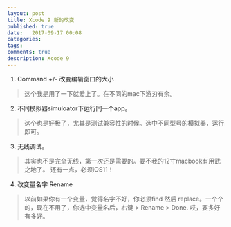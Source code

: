```yaml
---
layout: post
title: Xcode 9 新的改变
published: true
date:   2017-09-17 00:08
categories:
tags:
comments: true
description: Xcode 9
---
```

1. Command +/- 改变编辑窗口的大小
 
 > 这个我是用了一下就爱上了。在不同的mac下游刃有余。
2. 不同模拟器simuloator下运行同一个app。

 > 这个也是好极了，尤其是测试兼容性的时候。选中不同型号的模拟器，运行即可。

3. 无线调试。

 > 其实也不是完全无线，第一次还是需要的。要不我的12寸macbook有用武之地了。 还有一点，必须iOS11！
4. 改变量名字 Rename
 > 以前如果你有一个变量，觉得名字不好，你必须find 然后 replace。一个个的，现在不用了，你选中变量名后，右键 > Rename > Done. 哎，要多好有多好。
  